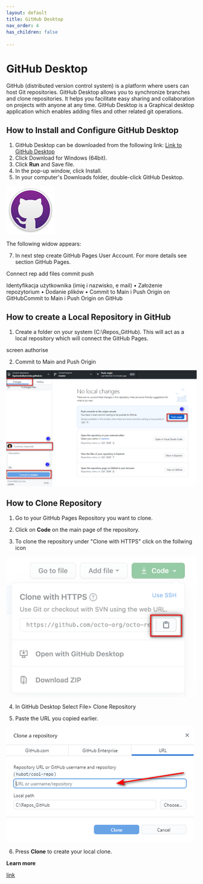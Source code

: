 ```yaml
---
layout: default
title: GitHub Desktop
nav_order: 4
has_children: false

---
```



# GitHub Desktop

GitHub (distributed version control system) is a platform where users can host Git repositories. GitHub Desktop allows you to synchronize branches and clone repositories.  It helps you facilitate easy sharing and collaboration on projects with anyone at any time.
GitHub Desktop is a Graphical desktop application which enables adding files and other related git operations.



## How to Install and Configure GitHub Desktop

1. GitHub Desktop can be downloaded from the following link: [Link to GitHub Desktop](	https://desktop.github.com/
) 
3. Click Download for Windows (64bit).
4. Click **Run** and Save file.
5. In the pop-up window, click Install.  
6. In your computer's Downloads folder, double-click GitHub Desktop.
   
 ![](/assets/images/Github.png)

   
  The following widow appears:

7. In next step create GitHub Pages User Account. For more details see section GitHub Pages. 
     


Connect rep add files commit push



Identyfikacja użytkownika (imię i nazwisko, e mail)
•
Założenie repozytorium
•
Dodanie plików
•
Commit to Main i Push Origin on GitHubCommit to Main i Push Origin on GitHub

## How to create a Local Repository in GitHub
1. Create a folder on your system (C:\Repos_GitHub). This will act as a local repository which will connect the GitHub Pages.

screen authorise 

2. Commit to Main and Push Origin

![](../assets/images/push.png)

## How to Clone Repository

1. Go to your GitHub Pages Repository you want to clone.  

2. Click on **Code** on the main page of the repository.
3. To clone the repository under "Clone with HTTPS" click on the follwing icon


![](../assets/images/clone.png)

4. In GitHub Desktop Select File> Clone Repository

5. Paste the URL you copied earlier.

![](../assets/images/clone2.png)

6. Press **Clone** to create your local clone.


**Learn more**

[link](https://training.github.com/downloads/github-git-cheat-sheet/)